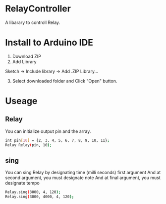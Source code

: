 # RelayController
A libarary to controll Relay.
# Install to Arduino IDE
1. Download ZIP
2. Add Library

Sketch -> Include library -> Add .ZIP Library...

3. Select downloaded folder and Click "Open" button.
# Useage
## Relay
You can initialize output pin and the array.
~~~bash
int pin[10] = {2, 3, 4, 5, 6, 7, 8, 9, 10, 11};
Relay Relay(pin, 10);
~~~
## sing
You can sing Relay by designating time (milli seconds) first argument
And at second argument, you must designate note
And at final argument, you must designate tempo
~~~bash
Relay.sing(3000, 4, 120);
Relay.sing(3000, 4000, 4, 120);
~~~
